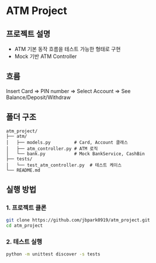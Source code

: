 # ATM Project
## 프로젝트 설명
- ATM 기본 동작 흐름을 테스트 가능한 형태로 구현
- Mock 기반 ATM Controller

## 흐름
Insert Card => PIN number => Select Account => See Balance/Deposit/Withdraw

## 폴더 구조
```
atm_project/
├── atm/
│   ├── models.py         # Card, Account 클래스
│   ├── atm_controller.py # ATM 로직
│   └── bank.py           # Mock BankService, CashBin
├── tests/
│   └── test_atm_controller.py  # 테스트 케이스
└── README.md
```

## 실행 방법
### 1. 프로젝트 클론
```bash
git clone https://github.com/jbpark0919/atm_project.git
cd atm_project
```
### 2. 테스트 실행
```bash
python -m unittest discover -s tests
```
